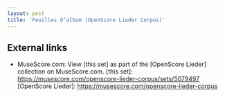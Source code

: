 ```yaml
---
layout: post
title: 'Feuilles d’album (OpenScore Lieder Corpus)'
---
```


## External links

- MuseScore.com: View [this set] as part of the [OpenScore Lieder] collection on MuseScore.com.
[this set]: https://musescore.com/openscore-lieder-corpus/sets/5079497
[OpenScore Lieder]: https://musescore.com/openscore-lieder-corpus
